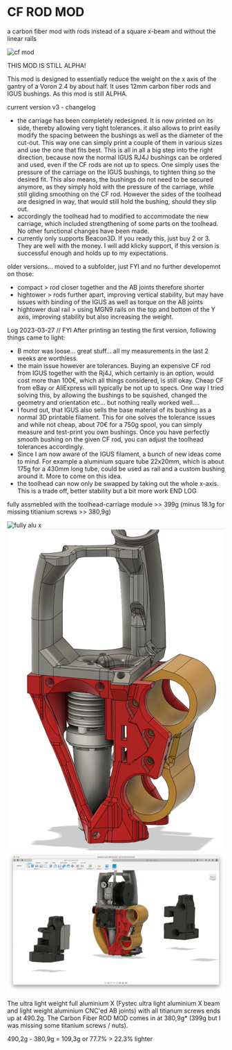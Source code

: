 # CF ROD MOD
a carbon fiber mod with rods instead of a square x-beam and without the linear rails

![cf mod](img/CF_rod_mod.jpg)

THIS MOD IS STILL ALPHA!

This mod is designed to essentially reduce the weight on the x axis of the gantry of a Voron 2.4 by about half. It uses 12mm carbon fiber rods and IGUS bushings. As this mod is still ALPHA. 

current version v3 - changelog
- the carriage has been completely redesigned. It is now printed on its side, thereby allowing very tight tolerances. it also allows to print easily modify the spacing between the bushings as well as the diameter of the cut-out. This way one can simply print a couple of them in various sizes and use the one that fits best. This is all in all a big step into the right direction, because now the normal IGUS RJ4J bushings can be ordered and used, even if the CF rods are not up to specs. One simply uses the pressure of the carriage on the IGUS bushings, to tighten thing so the desired fit. This also means, the bushings do not need to be secured anymore, as they simply hold with the pressure of the carriage, while still gliding smoothing on the CF rod. However the sides of the toolhead are designed in way, that would still hold the bushing, should they slip out.
- accordingly the toolhead had to modified to accommodate the new carriage, which included strengthening of some parts on the toolhead. No other functional changes have been made. 
- currently only supports Beacon3D. If you ready this, just buy 2 or 3. They are well with the money. I will add klicky support, if this version is successful enough  and holds up to my expectations. 

older versions... moved to a subfolder, just FYI and no further developemnt on those:
- compact > rod closer together and the AB joints therefore shorter
- hightower > rods further apart, improving vertical stability, but may have issues with binding of the IGUS as well as torque on the AB joints
- hightower dual rail > using MGN9 rails on the top and bottom of the Y axis, improving stability but also increasing the weight.

Log 2023-03-27 // FYI
After printing an testing the first version, following things came to light:
- B motor was loose… great stuff… all my measurements in the last 2 weeks are worthless. 
- the main issue however are tolerances. Buying an expensive CF rod from IGUS together with the Rj4J, which certainly is an option, would cost more than 100€, which all things considered, is still okay. Cheap CF from eBay or AliExpress will typically be not up to specs. One way I tried solving this, by allowing the bushings to be squished, changed the geometry and orientation etc… but nothing really worked well…. 
- I found out, that IGUS also sells the base material of its bushing as a normal 3D printable filament. This for one solves the tolerance issues and while not cheap, about 70€ for a 750g spool, you can simply measure and test-print you own bushings. Once you have perfectly smooth bushing on the given CF rod, you can adjust the toolhead tolerances accordingly.
- Since I am now aware of the IGUS filament, a bunch of new ideas come to mind. For example a aluminium square tube 22x20mm, which is about 175g for a 430mm long tube, could be used as rail and a custom bushing around it. More to come on this idea.
- the toolhead can now only be swapped by taking out the whole x-axis. This is a trade off, better stability but a bit more work
END LOG

fully assmebled with the toolhead-carriage module >> 399g (minus 18.1g for missing titianium screws >> 380,9g)

![fully alu x](img/Alu.jpg)
![v3](img/v3.png)
![v3 with other parts](img/v3_with_other_parts.png)

The ultra light weight full aluminium X (Fystec ultra light aluminium X beam and light weight aluminium CNC'ed AB joints) with all titianum screws ends up at 490.2g.
The Carbon Fiber ROD MOD comes in at 380,9g* (399g but I was missing some titanium screws / nuts).

490,2g - 380,9g = 109,3g or 77.7% > 22.3% lighter


